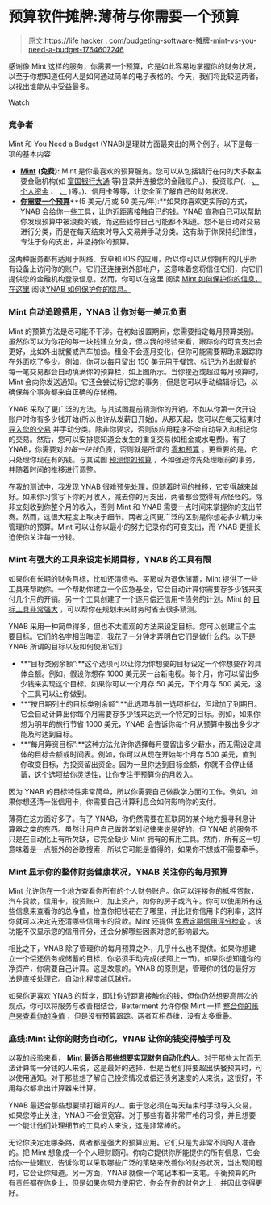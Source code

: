 # 预算软件摊牌:薄荷与你需要一个预算

> 原文:[https://life hacker . com/budgeting-software-摊牌-mint-vs-you-need-a-budget-1764607246](https://lifehacker.com/budgeting-software-showdown-mint-vs-you-need-a-budget-1764607246)

感谢像 Mint 这样的服务，你需要一个预算，它是如此容易地掌握你的财务状况，以至于你想知道任何人是如何通过简单的电子表格的。今天，我们将比较这两者，以找出谁能从中受益最多。

Watch

### **竞争者**

Mint 和 You Need a Budget (YNAB)是理财方面最突出的两个例子。以下是每一项的基本内容:

*   [**Mint**](https://www.mint.com/) **(免费):** Mint 是你最喜欢的预算服务。您可以从包括银行在内的大多数主要金融机构(如 [富国银行](https://www.wellsfargo.com/)[大通](https://www.chase.com/) 等)登录并连接您的金融账户。)、投资账户(、 [、个人资金](https://www.personalcapital.com/) 、 [、](https://www.betterment.com/) )等。)、信用卡等等，让您全面了解自己的财务状况。
*   [**你需要一个预算**](http://www.youneedabudget.com/)**(5 美元/月或 50 美元/年):**如果你喜欢更实际的方式，YNAB 会给你一些工具，让你近距离接触自己的钱。YNAB 宣称自己可以帮助你发现预算中被浪费的钱，而这些钱你自己可能都不知道。您不是自动对交易进行分类，而是在每天结束时导入交易并手动分类。这有助于你保持纪律性，专注于你的支出，并坚持你的预算。

这两种服务都有适用于网络、安卓和 iOS 的应用，所以你可以从你拥有的几乎所有设备上访问你的账户。它们还连接到外部帐户，这意味着您将信任它们，向它们提供您的金融机构登录信息。然而，你可以在这里 阅读 [Mint 如何保护你的信息，在这里](https://www.mint.com/how-mint-works/security) 阅读[YNAB 如何保护你的信息。](http://www.youneedabudget.com/security)

### **Mint 自动追踪费用，YNAB 让你对每一美元负责**

Mint 的预算方法是尽可能不干涉。在初始设置期间，您需要指定每月预算类别。虽然你可以为你花的每一块钱建立分类，但以我的经验来看，跟踪你的可变支出会更好，比如外出就餐或汽车加油。租金不会逐月变化，但你可能需要帮助来跟踪你在外面吃了多少。例如，你可以每月留出 150 美元用于餐馆。标记为外出就餐的每一笔交易都会自动填满你的预算栏，如上图所示。当你接近或超过每月预算时，Mint 会向你发送通知。它还会尝试标记您的事务，但是您可以手动编辑标记，以确保每个事务都来自正确的存储桶。

YNAB 采取了更广泛的方法。与其试图提前猜测你的开销，不如从你第一次开设账户时你有多少钱开始(所以也许从发薪日开始)。从那天起，您可以在每天结束时 [导入您的交易](https://www.youneedabudget.com/learn/guide/user-handbook) 并手动分类。除非你要求，否则该应用程序不会自动导入和标记你的交易。然后，您可以安排您知道会发生的重复交易(如租金或水电费)。有了 YNAB，你需要对*的每一块钱*负责，否则就是所谓的 [零和预算](http://lifehacker.com/the-power-of-a-zero-sum-budget-1443100021) 。更重要的是，它只处理你现在有的钱。与其试图 [预测你的预算](http://www.youneedabudget.com/learn/guide/think-long-act-now#why-forecasting-isnt-thinking-long) ，不如强迫你先处理眼前的事务，并随着时间的推移进行调整。

在我的测试中，我发现 YNAB 很难预先处理，但随着时间的推移，它变得越来越好。如果你习惯写下你的月收入，减去你的月支出，两者都会觉得有点怪怪的。除非立刻收到你整个月的收入，否则 Mint 和 YNAB 需要一点时间来掌握你的支出节奏。然而，这很大程度上取决于细节。两者之间更广泛的区别是你想花多少精力来管理你的预算。Mint 可以让你以最小的努力记录你的可变支出，而 YNAB 更擅长迫使你关注每一分钱。

### **Mint 有强大的工具来设定长期目标，YNAB 的工具有限**

如果你有长期的财务目标，比如还清债务、买房或为退休储蓄，Mint 提供了一些工具来帮助你。一个帮助你建立一个应急基金，它会自动计算你需要存多少钱来支付几个月的开销。另一个工具创建了一个逐月偿还信用卡债务的计划。Mint 的 [目标工具非常强大](http://lifehacker.com/mint-goals-attaches-real-life-plans-to-your-accounts-5576178) ，可以帮你在规划未来财务时省去很多猜测。

YNAB 采用一种简单得多，但也不太直观的方法来设定目标。您可以创建三个主要目标。它们的名字相当晦涩，我花了一分钟才弄明白它们是做什么的。以下是 YNAB 所谓的目标以及如何使用它们:

*   **“目标类别余额”:**这个选项可以让你为你想要的目标设定一个你想要存的具体金额。例如，假设你想存 1000 美元买一台新电视。每个月，你可以留出多少钱来实现这个目标。如果你可以一个月存 50 美元，下个月存 500 美元，这个工具可以让你做到。
*   **“按日期列出的目标类别余额”:**此选项与前一选项相似，但增加了到期日。它会自动计算出你每个月需要存多少钱来达到一个特定的目标。例如，如果你想为明年的旅行节省 1000 美元，YNAB 会告诉你每个月从预算中拨出多少才能及时达到目标。
*   **“每月筹资目标”:**这种方法允许你选择每月要留出多少薪水，而无需设定具体的目标金额或时间表。例如，你可以从现在开始每个月存 500 美元，直到你改变目标，为投资留出资金。因为一旦你达到目标金额，你就不会停止储蓄，这个选项给你灵活性，让你专注于预算你的月收入。

因为 YNAB 的目标特性非常简单，所以你需要自己做数学方面的工作。例如，如果你想还清一张信用卡，你需要自己计算利息会如何影响你的支付。

薄荷在这方面好多了。有了 YNAB，你仍然需要在互联网的某个地方搜寻利息计算器之类的东西。虽然让用户自己做数学对纪律来说是好的，但 YNAB 的服务不只是在自动化上有所欠缺，它完全缺少 Mint 拥有的有用工具。然而，所有这一切意味着是一点额外的谷歌搜索，所以它可能是值得的，如果你不想或不需要牵手。

### **Mint 显示你的整体财务健康状况，YNAB 关注你的每月预算**

Mint 允许你在一个地方查看你所有的个人财务账户。你可以连接你的抵押贷款，汽车贷款，信用卡，投资账户，加上资产，如你的房子或汽车。你可以使用所有这些信息来查看你的总净值，检查你把钱花在了哪里，并比较你信用卡的利率，这样你就可以决定先还清哪些信用卡的贷款。Mint 还提供 [免费定期信用评分检查](http://twocents.lifehacker.com/you-can-now-check-your-credit-using-mint-1632226208) 。该功能不仅显示您的信用评分，还会分解哪些因素对您的影响最大。

相比之下，YNAB 除了管理你的每月预算之外，几乎什么也不提供。如果你想建立一个偿还债务或储蓄的目标，你必须手动完成(按照上一节)。如果你想知道你的净资产，你需要自己计算。这是故意的。YNAB 的原则是，管理你的钱的最好方法是直接处理它。自动化程度越低越好。

如果你更喜欢 YNAB 的哲学，即让你近距离接触你的钱，但你仍然想要高层次的观点，你可以将服务与改善相结合。Betterment 允许你像 Mint 一样 [整合你的账户来查看你的净值](http://lifehacker.com/betterment-now-integrates-all-your-accounts-to-monitor-1763751716) ，但是没有预算跟踪。两者互相恭维，没有太多重叠。

### **底线:Mint 让你的财务自动化，YNAB 让你的钱变得触手可及**

以我的经验来看， **Mint 最适合那些想要实现财务自动化的人**。对于那些太忙而无法计算每一分钱的人来说，这是最好的选择，但是当他们将要超出快餐预算时，可以使用通知。对于那些想了解自己投资情况或偿还债务速度的人来说，这很好，不用每次都拿出计算器来计算。

YNAB 最适合那些想要精打细算的人。由于您必须在每天结束时手动导入交易，如果您停止关注，YNAB 不会很宽容。对于那些有着非常严格的习惯，并且想要一个能让他们处理细节的工具的人来说，这是非常棒的。

无论你决定走哪条路，两者都是强大的预算应用。它们只是为非常不同的人准备的。把 Mint 想象成一个个人理财顾问。你向它提供你所能提供的所有信息，它会给你一些建议，告诉你可以采取哪些广泛的策略来改善你的财务状况，当出现问题时，它会让你知道。另一方面，YNAB 就像一个笔记本和一支笔。平衡预算的所有责任都在你身上，但是如果你努力使用它，你会在你的财务之上，并因此变得更好。